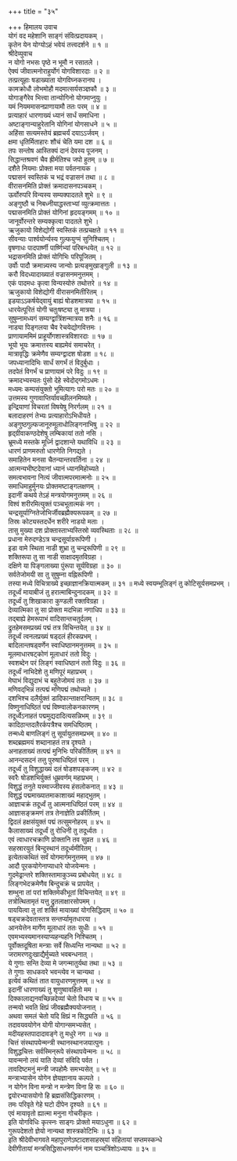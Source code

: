 +++
title = "३५"

+++
हिमालय उवाच  
योगं वद महेशानि साङ्गं संवित्प्रदायकम् ।  
कृतेन येन योग्योऽहं भवेयं तत्त्वदर्शने ॥ १ ॥  
श्रीदेव्युवाच  
न योगो नभसः पृष्ठे न भूमौ न रसातले ।  
ऐक्यं जीवात्मनोराहुर्योगं योगविशारदाः ॥ २ ॥  
तत्प्रत्यूहाः षडाख्याता योगविघ्नकरानघ ।  
कामक्रोधौ लोभमोहौ मदमात्सर्यसञ्ज्ञकौ ॥ ३ ॥  
योगाङ्गैरेव भित्त्वा तान्योगिनो योगमाप्नुयुः ।  
यमं नियममासनप्राणायामौ ततः परम् ॥ ४ ॥  
प्रत्याहारं धारणाख्यं ध्यानं सार्धं समाधिना ।  
अष्टाङ्गान्याहुरेतानि योगिनां योगसाधने ॥ ५ ॥  
अहिंसा सत्यमस्तेयं ब्रह्मचर्यं दयाऽऽर्जवम् ।  
क्षमा धृतिर्मिताहारः शौचं चेति यमा दश ॥ ६ ॥  
तपः सन्तोष आस्तिक्यं दानं देवस्य पूजनम् ।  
सिद्धान्तश्रवणं चैव ह्रीर्मतिश्च जपो हुतम् ॥ ७ ॥  
दशैते नियमाः प्रोक्ता मया पर्वतनायक ।  
पद्मासनं स्वस्तिकं च भद्रं वज्रासनं तथा ॥ ८ ॥  
वीरासनमिति प्रोक्तं क्रमादासनपञ्चकम् ।  
ऊर्वोरुपरि विन्यस्य सम्यक्पादतले शुभे ॥ ९ ॥  
अङ्गुष्ठौ च निबध्नीयाद्धस्ताभ्यां व्युत्क्रमात्ततः ।  
पद्मासनमिति प्रोक्तं योगिनां हृदयङ्गमम् ॥ १० ॥  
जानूर्वोरन्तरे सम्यक्कृत्वा पादतले शुभे ।  
ऋजुकायो विशेद्योगी स्वस्तिकं तत्प्रचक्षते ॥ ११ ॥  
सीवन्याः पार्श्वयोर्न्यस्य गुल्फयुग्मं सुनिश्चितम् ।  
वृषणाधः पादपार्ष्णी पार्ष्णिभ्यां परिबन्धयेत् ॥ १२ ॥  
भद्रासनमिति प्रोक्तं योगिभिः परिपूजितम् ।  
उर्वोः पादौ क्रमान्न्यस्य जान्वोः प्रत्यङ्मुखाङ्गुली ॥ १३ ॥  
करौ विदध्यादाख्यातं वज्रासनमनुत्तमम् ।  
एकं पादमधः कृत्वा विन्यस्योरुं तथोत्तरे ॥ १४ ॥  
ऋजुकायो विशेद्योगी वीरासनमितीरितम् ।  
इडयाऽऽकर्षयेद्‌वायुं बाह्यं षोडशमात्रया ॥ १५ ॥  
धारयेत्पूरितं योगी चतुःषष्ट्या तु मात्रया ।  
सुषुम्नामध्यगं सम्यग्द्वात्रिंशन्मात्रया शनैः ॥ १६ ॥  
नाड्या पिङ्गलया चैव रेचयेद्योगवित्तमः ।  
प्राणायाममिमं प्राहूर्योगशास्त्रविशारदाः ॥ १७ ॥  
भूयो भूयः क्रमात्तस्य बाह्यमेवं समाचरेत् ।  
मात्रावृद्धिः क्रमेणैव सम्यग्द्वादश षोडश ॥ १८ ॥  
जपध्यानादिभिः सार्धं सगर्भं तं विदुर्बुधाः ।  
तदपेतं विगर्भं च प्राणायामं परे विदुः ॥ १९ ॥  
क्रमादभ्यस्यतः पुंसो देहे स्वेदोद्‌गमोऽधमः ।  
मध्यमः कम्पसंयुक्तो भूमित्यागः परो मतः ॥ २० ॥  
उत्तमस्य गुणावाप्तिर्यावच्छीलनमिष्यते ।  
इन्द्रियाणां विचरतां विषयेषु निरर्गलम् ॥ २१ ॥  
बलादाहरणं तेभ्यः प्रत्याहारोऽभिधीयते ।  
अङ्गुष्ठगुल्फजानूरुमूलाधोलिङ्गनाभिषु ॥ २२ ॥  
हृद्ग्रीवाकण्ठदेशेषु लम्बिकायां ततो नसि ।  
भ्रूमध्ये मस्तके मूर्ध्नि द्वादशान्ते यथाविधि ॥ २३ ॥  
धारणं प्राणमरुतो धारणेति निगद्यते ।  
समाहितेन मनसा चैतन्यान्तरवर्तिना ॥ २४ ॥  
आत्मन्यभीष्टदेवानां ध्यानं ध्यानमिहोच्यते ।  
समत्वभावना नित्यं जीवात्मपरमात्मनोः ॥ २५ ॥  
समाधिमाहुर्मुनयः प्रोक्तमष्टाङ्गलक्षणम् ।  
इदानीं कथये तेऽहं मन्त्रयोगमनुत्तमम् ॥ २६ ॥  
विश्वं शरीरमित्युक्तं पञ्चभूतात्मकं नग ।  
चन्द्रसूर्याग्नितेजोभिर्जीवब्रह्मैक्यरूपकम् ॥ २७ ॥  
तिस्रः कोट्यस्तदर्धेन शरीरे नाडयो मताः ।  
तासु मुख्या दश प्रोक्तास्ताभ्यस्तिस्रो व्यवस्थिताः ॥ २८ ॥  
प्रधाना मेरुदण्डेऽत्र चन्द्रसूर्याग्ररूपिणी ।  
इडा वामे स्थिता नाडी शुभ्रा तु चन्द्ररूपिणी ॥ २९ ॥  
शक्तिरूपा तु सा नाडी साक्षादमृतविग्रहा ।  
दक्षिणे या पिङ्गलाख्या पुंरूपा सूर्यविग्रहा ॥ ३० ॥  
सर्वतेजोमयी सा तु सुषुम्ना वह्निरूपिणी ।  
तस्या मध्ये विचित्राख्ये इच्छाज्ञानक्रियात्मकम् ॥ ३१ ॥
मध्ये स्वयम्भूलिङ्गं तु कोटिसूर्यसमप्रभम् ।  
तदूर्ध्वं मायाबीजं तु हरात्माबिन्दुनादकम् ॥ ३२ ॥  
तदूर्ध्वं तु शिखाकारा कुण्डली रक्तविग्रहा ।  
देव्यात्मिका तु सा प्रोक्ता मदभिन्ना नगाधिप ॥ ३३ ॥  
तद्बाह्ये हेमरूपाभं वादिसान्तचतुर्दलम् ।  
द्रुतहेमसमप्रख्यं पद्मं तत्र विचिन्तयेत् ॥ ३४ ॥  
तदूर्ध्वं त्वनलप्रख्यं षड्दलं हीरकप्रभम् ।  
बादिलान्तषड्वर्णेन स्वाधिष्ठानमनुत्तमम् ॥ ३५ ॥  
मूलमाधारषट्कोणं मूलाधारं ततो विदुः ।  
स्वशब्देन परं लिङ्गं स्वाधिष्ठानं ततो विदुः ॥ ३६ ॥  
तदूर्ध्वं नाभिदेशे तु मणिपूरं महाप्रभम् ।  
मेघाभं विद्युदाभं च बहुतेजोमयं ततः ॥ ३७ ॥  
मणिवद्‌भिन्नं तत्पद्मं मणिपद्मं तथोच्यते ।  
दशभिश्च दलैर्युक्तं डादिफान्ताक्षरान्वितम् ॥ ३८ ॥  
विष्णुनाधिष्ठितं पद्मं विष्ण्वालोकनकारणम् ।  
तदूर्ध्वेऽनाहतं पद्ममुद्यदादित्यसन्निभम् ॥ ३९ ॥  
कादिठान्तदलैरर्कपत्रैश्च समधिष्ठितम् ।  
तन्मध्ये बाणलिङ्गं तु सूर्यायुतसमप्रभम् ॥ ४० ॥  
शब्दब्रह्ममयं शब्दानाहतं तत्र दृश्यते ।  
अनाहताख्यं तत्पद्मं मुनिभिः परिकीर्तितम् ॥ ४१ ॥  
आनन्दसदनं तत्तु पुरुषाधिष्ठितं परम् ।  
तदूर्ध्वं तु विशुद्धाख्यं दलं षोडशपङ्कजम् ॥ ४२ ॥  
स्वरैः षोडशभिर्युक्तं धूम्रवर्णम् महाप्रभम् ।  
विशुद्धं तनुते यस्माज्जीवस्य हंसलोकनात् ॥ ४३ ॥  
विशुद्धं पद्ममाख्यातमाकाशाख्यं महाद्‌भुतम् ।  
आज्ञाचक्रं तदूर्ध्वं तु आत्मनाधिष्ठितं परम् ॥ ४४ ॥  
आज्ञासङ्क्रमणं तत्र तेनाज्ञेति प्रकीर्तितम् ।  
द्विदलं हक्षसंयुक्तं पद्मं तत्सुमनोहरम् ॥ ४५ ॥  
कैलासाख्यं तदूर्ध्वं तु रोधिनी तु तदूर्ध्वतः ।  
एवं त्वाधारचक्राणि प्रोक्तानि तव सुव्रत ॥ ४६ ॥  
सहस्रारयुतं बिन्दुस्थानं तदूर्ध्वमीरितम् ।  
इत्येतत्कथितं सर्वं योगमार्गमनुत्तमम् ॥ ४७ ॥  
आदौ पूरकयोगेनाप्याधारे योजयेन्मनः ।  
गुदमेढ्रान्तरे शक्तिस्तामाकुञ्च्य प्रबोधयेत् ॥ ४८ ॥  
लिङ्गभेदक्रमेणैव बिन्दुचक्रं च प्रापयेत् ।  
शम्भुना तां परां शक्तिमेकीभूतां विचिन्तयेत् ॥ ४९ ॥  
तत्रोत्थितामृतं यत्तु द्रुतलाक्षारसोपमम् ।  
पाययित्वा तु तां शक्तिं मायाख्यां योगसिद्धिदाम् ॥ ५० ॥  
षड्चक्रदेवतास्तत्र सन्तर्प्यामृतधारया ।  
आनयेत्तेन मार्गेण मूलाधारं ततः सुधीः ॥ ५१ ॥  
एवमभ्यस्यमानस्याप्यहन्यहनि निश्चितम् ।  
पूर्वोक्तदूषिता मन्त्राः सर्वे सिध्यन्ति नान्यथा ॥ ५२ ॥  
जरामरणदुःखाद्यैर्मुच्यते भवबन्धनात् ।  
ये गुणाः सन्ति देव्या मे जगन्मातुर्यथा तथा ॥ ५३ ॥  
ते गुणाः साधकवरे भवन्त्येव न चान्यथा ।  
इत्येवं कथितं तात वायुधारणमुत्तमम् ॥ ५४ ॥  
इदानीं धारणाख्यं तु शृणुष्वावहितो मम ।  
दिक्कालाद्यनवच्छिन्नदेव्यां चेतो विधाय च ॥ ५५ ॥  
तन्मयो भवति क्षिप्रं जीवब्रह्मैक्ययोजनात् ।  
अथवा समलं चेतो यदि क्षिप्रं न सिद्ध्यति ॥ ५६ ॥  
तदावयवयोगेन योगी योगान्समभ्यसेत् ।  
मदीयहस्तपादादावङ्गे तु मधुरे नग ॥ ५७ ॥  
चित्तं संस्थापयेन्मन्त्री स्थानस्थानजयात्पुनः ।  
विशुद्धचित्तः सर्वस्मिन्‌रूपे संस्थापयेन्मनः ॥ ५८ ॥  
यावन्मनो लयं याति देव्यां संविदि पर्वत ।  
तावदिष्टमनुं मन्त्री जपहोमैः समभ्यसेत् ॥ ५९ ॥  
मन्त्राभ्यासेन योगेन ज्ञेयज्ञानाय कल्पते ।  
न योगेन विना मन्त्रो न मन्त्रेण विना हि सः ॥ ६० ॥  
द्वयोरभ्यासयोगो हि ब्रह्मसंसिद्धिकारणम् ।  
तमः परिवृते गेहे घटो दीपेन दृश्यते ॥ ६१ ॥  
एवं मायावृतो ह्यात्मा मनुना गोचरीकृतः ।  
इति योगविधिः कृत्स्नः साङ्गः प्रोक्तो मयाऽधुना ॥ ६२ ॥  
गुरूपदेशतो ज्ञेयो नान्यथा शास्त्रकोटिभिः ॥ ६३ ॥  
इति श्रीदेवीभागवते महापुराणेऽष्टादशसाहस्र्यां संहितायां सप्तमस्कन्धे  
देवीगीतायां मन्त्रसिद्धिसाधनवर्णनं नाम पञ्चत्रिंशोऽध्यायः ॥ ३५ ॥
